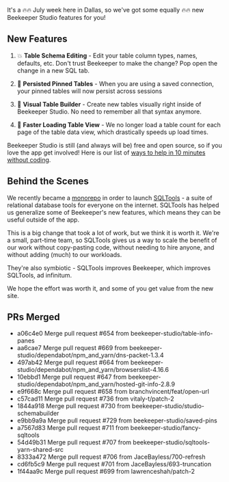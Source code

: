 
It's a 🔥🔥 July week here in Dallas, so we've got some equally 🔥🔥 new Beekeeper Studio features for you!

## New Features

1. 💥 **Table Schema Editing** - Edit your table column types, names, defaults, etc. Don't trust Beekeeper to make the change? Pop open the change in a new SQL tab.

2. 🤩 **Persisted Pinned Tables** - When you are using a saved connection, your pinned tables will now persist across sessions

3. 🤟 **Visual Table Builder** - Create new tables visually right inside of Beekeeper Studio. No need to remember all that syntax anymore.

4. 🏃 **Faster Loading Table View** - We no longer load a table count for each page of the table data view, which drastically speeds up load times.

Beekeeper Studio is still (and always will be) free and open source, so if you love the app get involved! Here is our list of [ways to help in 10 minutes without coding](https://github.com/beekeeper-studio/beekeeper-studio/issues/287).

## Behind the Scenes

We recently became a [monorepo](https://www.perforce.com/blog/vcs/what-monorepo) in order to launch [SQLTools](https://sqltools.beekeeperstudio.io) - a suite of relational database tools for everyone on the internet. SQLTools has helped us generalize some of Beekeeper's new features, which means they can be useful outside of the app.

This is a big change that took a lot of work, but we think it is worth it. We're a small, part-time team, so SQLTools gives us a way to scale the benefit of our work without copy-pasting code, without needing to hire anyone, and without adding (much) to our workloads.

They're also symbiotic - SQLTools improves Beekeeper, which improves SQLTools, ad infinitum.

We hope the effort was worth it, and some of you get value from the new site.



## PRs Merged

- a06c4e0 Merge pull request #654 from beekeeper-studio/table-info-panes
- aa6cae7 Merge pull request #669 from beekeeper-studio/dependabot/npm_and_yarn/dns-packet-1.3.4
- 497ab42 Merge pull request #664 from beekeeper-studio/dependabot/npm_and_yarn/browserslist-4.16.6
- 10ebbd1 Merge pull request #647 from beekeeper-studio/dependabot/npm_and_yarn/hosted-git-info-2.8.9
- e9f668c Merge pull request #658 from branchvincent/feat/open-url
- c57cad11 Merge pull request #736 from vitaly-t/patch-2
- 1844a918 Merge pull request #730 from beekeeper-studio/studio-schemabuilder
- e9bb9a9a Merge pull request #729 from beekeeper-studio/saved-pins
- a7567d83 Merge pull request #711 from beekeeper-studio/fancy-sqltools
- 54d49b31 Merge pull request #707 from beekeeper-studio/sqltools-yarn-shared-src
- 8333a472 Merge pull request #706 from JaceBayless/700-refresh
- cd6fb5c9 Merge pull request #701 from JaceBayless/693-truncation
- 1f44aa9c Merge pull request #699 from lawrenceshah/patch-2